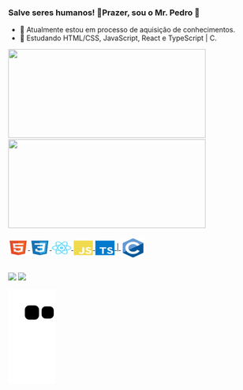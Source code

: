 ### Salve seres humanos! 👾Prazer, sou o Mr. Pedro 👾

- 🔭 Atualmente estou em processo de aquisição de conhecimentos.
- 🌱 Estudando HTML/CSS, JavaScript, React e TypeScript | C.

 <div>
  <a href="https://github.com/PedroW21">
  <img width="400em" height="180em" src="https://github-readme-stats.vercel.app/api?username=PedroW21&show_icons=true&theme=github_dark&include_all_commits=true&count_private=true"/>
  <img width="400em" height="180em" src="https://github-readme-stats.vercel.app/api/top-langs/?username=PedroW21&layout=compact&langs_count=8&theme=github_dark"/>
</div>
<div style="display: inline_block"><br> 
  <img align="center" alt="Pedro-HTML" height="30" width="40" src="https://raw.githubusercontent.com/devicons/devicon/master/icons/html5/html5-original.svg">
  <img align="center" alt="Pedro-CSS" height="30" width="40" src="https://raw.githubusercontent.com/devicons/devicon/master/icons/css3/css3-original.svg">
 <img align="center" alt="Pedro-React" height="30" width="40" src="https://raw.githubusercontent.com/devicons/devicon/master/icons/react/react-original.svg"> 
 <img align="center" alt="Pedro-Js" height="30" width="40" src="https://raw.githubusercontent.com/devicons/devicon/master/icons/javascript/javascript-plain.svg"> 
 <img align="center" alt="Pedro-TypeScript" height="30" width="40" src="https://github.com/devicons/devicon/blob/master/icons/typescript/typescript-original.svg"> 
 | 
 <img align="center" alt="Pedro-C" height="40" width="50" src="https://raw.githubusercontent.com/devicons/devicon/master/icons/c/c-original.svg">
</div>

  ##

<div> 
  
  <a href="https://www.linkedin.com/in/pedro-verner" target="_blank"><img src="https://img.shields.io/badge/-LinkedIn-%230077B5?style=for-the-badge&logo=linkedin&logoColor=white" target="_blank"></a> 
  <a href = "mailto:pedrow21br@gmail.com"><img src="https://img.shields.io/badge/-Gmail-%23333?style=for-the-badge&logo=gmail&logoColor=white" target="_blank"></a>
  
  ![Snake animation](https://github.com/pedrow21/pedrow21/blob/output/github-contribution-grid-snake.svg)
 
</div>
